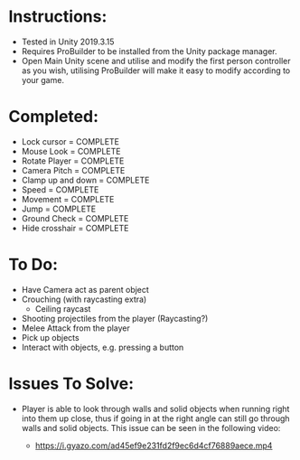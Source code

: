 # Instructions:

- Tested in Unity 2019.3.15
- Requires ProBuilder to be installed from the Unity package manager.
- Open Main Unity scene and utilise and modify the first person controller as you wish, utilising ProBuilder will make it easy to modify according to your game.


# Completed:

- Lock cursor = COMPLETE
- Mouse Look = COMPLETE
- Rotate Player = COMPLETE
- Camera Pitch = COMPLETE
- Clamp up and down = COMPLETE
- Speed = COMPLETE
- Movement = COMPLETE
- Jump = COMPLETE
- Ground Check = COMPLETE
- Hide crosshair = COMPLETE


# To Do:

- Have Camera act as parent object
- Crouching (with raycasting extra)
	- Ceiling raycast
- Shooting projectiles from the player (Raycasting?)
- Melee Attack from the player
- Pick up objects
- Interact with objects, e.g. pressing a button


# Issues To Solve:

- Player is able to look through walls and solid objects when running right into them up close, thus if going in at the right angle can still go through walls and solid objects. This issue can be seen in the following video:

	- https://i.gyazo.com/ad45ef9e231fd2f9ec6d4cf76889aece.mp4